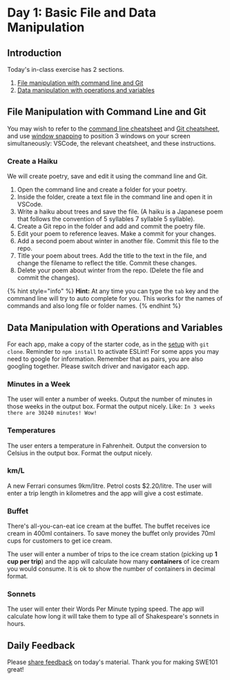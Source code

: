# Day 1: Basic File and Data Manipulation

## Introduction

Today's in-class exercise has 2 sections.

1. [File manipulation with command line and Git](day-1-basic-file-and-data-manipulation.md#file-manipulation-with-command-line-and-git)
2. [Data manipulation with operations and variables](day-1-basic-file-and-data-manipulation.md#data-manipulation-with-operations-and-variables)

## File Manipulation with Command Line and Git

You may wish to refer to the [command line cheatsheet](../2-organising-and-managing-code-files/2.1-command-line.md#cheat-sheet) and [Git cheatsheet](../2-organising-and-managing-code-files/2.2-git.md#cheat-sheet), and use [window snapping](../course-logistics/required-hardware-and-software.md#window-snapping-software) to position 3 windows on your screen simultaneously: VSCode, the relevant cheatsheet, and these instructions.

### Create a Haiku

We will create poetry, save and edit it using the command line and Git.

1. Open the command line and create a folder for your poetry.
2. Inside the folder, create a text file in the command line and open it in VSCode.
3. Write a haiku about trees and save the file. \(A haiku is a Japanese poem that follows the convention of 5 syllables 7 syllable 5 syllable\).
4. Create a Git repo in the folder and add and commit the poetry file.
5. Edit your poem to reference leaves. Make a commit for your changes.
6. Add a second poem about winter in another file. Commit this file to the repo.
7. Title your poem about trees. Add the title to the text in the file, and change the filename to reflect the title. Commit these changes.
8. Delete your poem about winter from the repo. \(Delete the file and commit the changes\).

{% hint style="info" %}
**Hint:** At any time you can type the `tab` key and the command line will try to auto complete for you. This works for the names of commands and also long file or folder names.
{% endhint %}

## Data Manipulation with Operations and Variables

For each app, make a copy of the starter code, as in the [setup](https://swe101.rocketacademy.co/4-getting-started-with-code/4-2-our-first-program#setup) with `git clone`. Reminder to `npm install` to activate ESLint! For some apps you may need to google for information. Remember that as pairs, you are also googling together. Please switch driver and navigator each app.

### **Minutes in a Week**

The user will enter a number of weeks. Output the number of minutes in those weeks in the output box. Format the output nicely. Like: `In 3 weeks there are 30240 minutes! Wow!`

### **Temperatures**

The user enters a temperature in Fahrenheit. Output the conversion to Celsius in the output box. Format the output nicely.

### **km/L**

A new Ferrari consumes 9km/litre. Petrol costs $2.20/litre. The user will enter a trip length in kilometres and the app will give a cost estimate.

### **Buffet**

There's all-you-can-eat ice cream at the buffet. The buffet receives ice cream in 400ml containers. To save money the buffet only provides 70ml cups for customers to get ice cream.

The user will enter a number of trips to the ice cream station \(picking up **1 cup per trip**\) and the app will calculate how many **containers** of ice cream you would consume. It is ok to show the number of containers in decimal format.

### **Sonnets**

The user will enter their Words Per Minute typing speed. The app will calculate how long it will take them to type all of Shakespeare's sonnets in hours.

## Daily Feedback

Please [share feedback](https://forms.gle/EphjPbsUTNXGqN946) on today's material. Thank you for making SWE101 great!


